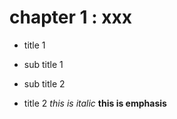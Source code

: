 # chapter 1 : xxx

* title 1
 * sub title 1
 * sub title 2

* title 2
 *this is italic*
 **this is emphasis**

 
